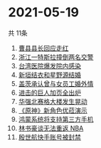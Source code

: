 # 2021-05-19
  共 11条

  <!-- BEGIN -->
  <!-- 最后更新时间:Wed May 19 2021 09:12:56 GMT+0000 (Coordinated Universal Time) -->
  1. [曹县县长回应走红](https://www.zhihu.com/search?q=曹县)
1. [浙江一特斯拉撞倒两名交警](https://www.zhihu.com/search?q=特斯拉)
1. [台湾医院爆发院内感染](https://www.zhihu.com/search?q=台湾疫情)
1. [新垣结衣和星野源结婚](https://www.zhihu.com/search?q=新垣结衣结婚)
1. [盖茨承认曾与女员工婚外情](https://www.zhihu.com/search?q=比尔盖茨)
1. [进击的巨人加页全出炉](https://www.zhihu.com/search?q=进击的巨人)
1. [华强北赛格大楼发生晃动](https://www.zhihu.com/search?q=华强北)
1. [《原神》新角色优菈演示](https://www.zhihu.com/search?q=原神)
1. [鸿蒙系统将支持第三方手机](https://www.zhihu.com/search?q=鸿蒙系统)
1. [林书豪谈无法重返 NBA](https://www.zhihu.com/search?q=林书豪)
1. [殷世航快手账号被封禁](https://www.zhihu.com/search?q=殷世航)
  <!-- END -->
  